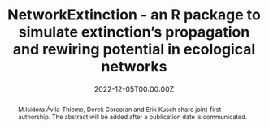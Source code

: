 ---
title: NetworkExtinction - an R package to simulate extinction’s propagation and rewiring potential in ecological networks
abstract: M.Isidora Ávila-Thieme, Derek Corcoran and Erik Kusch share joint-first authorship. The abstract will be added after a publication date is communicated.
authors:
- M.Isidora Ávila-Thieme
- Derek Corcoran
- Erik Kusch
- Simón P. Castillo
- Fernanda S. Valdovinos
- Sergio A. Navarrete
- Pablo A. Marquet
date: "2022-12-05T00:00:00Z"
doi: ""
featured: true
projects:
- phd-packages
publication: "*TBD*"
# publication_short: ""
publication_types: # 1 = conference paper, 2 = journal article, 3 = preprint, 4 = conference paper, 5 = book, 6 = Book section, 7 = Thesis, 8 = patent
- "3"
# publishDate: ""
tags:
- network topology
- disturbance
- robustness
- extinction thresholds
- food webs
- mutualistic networks
- network science
# url_code: https://github.com/ErikKusch/Vegetation-Memory
# url_dataset: ''
url_pdf: https://www.biorxiv.org/content/10.1101/2020.10.17.305391v2
# url_poster: /media/poster/2020_ISEC/Poster - Global Dryland Vegetation Memory.pdf
# url_project: ""
# url_slides: ""
# url_source: '#'
# url_video: '#'
summary: R package for exploration of exctinction and rewiring processes in ecological networks.
---